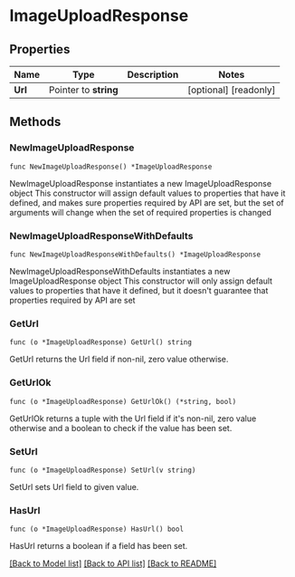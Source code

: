 # ImageUploadResponse

## Properties

Name | Type | Description | Notes
------------ | ------------- | ------------- | -------------
**Url** | Pointer to **string** |  | [optional] [readonly] 

## Methods

### NewImageUploadResponse

`func NewImageUploadResponse() *ImageUploadResponse`

NewImageUploadResponse instantiates a new ImageUploadResponse object
This constructor will assign default values to properties that have it defined,
and makes sure properties required by API are set, but the set of arguments
will change when the set of required properties is changed

### NewImageUploadResponseWithDefaults

`func NewImageUploadResponseWithDefaults() *ImageUploadResponse`

NewImageUploadResponseWithDefaults instantiates a new ImageUploadResponse object
This constructor will only assign default values to properties that have it defined,
but it doesn't guarantee that properties required by API are set

### GetUrl

`func (o *ImageUploadResponse) GetUrl() string`

GetUrl returns the Url field if non-nil, zero value otherwise.

### GetUrlOk

`func (o *ImageUploadResponse) GetUrlOk() (*string, bool)`

GetUrlOk returns a tuple with the Url field if it's non-nil, zero value otherwise
and a boolean to check if the value has been set.

### SetUrl

`func (o *ImageUploadResponse) SetUrl(v string)`

SetUrl sets Url field to given value.

### HasUrl

`func (o *ImageUploadResponse) HasUrl() bool`

HasUrl returns a boolean if a field has been set.


[[Back to Model list]](../README.md#documentation-for-models) [[Back to API list]](../README.md#documentation-for-api-endpoints) [[Back to README]](../README.md)


